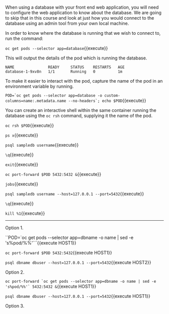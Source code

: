 When using a database with your front end web application, you will need to configure the web application to know about the database. We are going to skip that in this course and look at just how you would connect to the database using an admin tool from your own local machine.

In order to know where the database is running that we wish to connect to, run the command:

``oc get pods --selector app=database``{{execute}}

This will output the details of the pod which is running the database.

```
NAME               READY     STATUS    RESTARTS   AGE
database-1-9xv8n   1/1       Running   0          1m
```

To make it easier to interact with the pod, capture the name of the pod in an environment variable by running.

``POD=`oc get pods --selector app=database -o custom-columns=name:.metadata.name --no-headers`; echo $POD``{{execute}}

You can create an interactive shell within the same container running the database using the ``oc rsh`` command, supplying it the name of the pod.

``oc rsh $POD``{{execute}}

``ps x``{{execute}}

``psql sampledb username``{{execute}}

``\q``{{execute}}

``exit``{{execute}}

``oc port-forward $POD 5432:5432 &``{{execute}}

``jobs``{{execute}}

``psql sampledb username --host=127.0.0.1 --port=5432``{{execute}}

``\q``{{execute}}

``kill %1``{{execute}}



-----

Option 1.

``POD=`oc get pods --selector app=dbname -o name | sed -e 's%pod/%%'```{{execute HOST1}}

``oc port-forward $POD 5432:5432``{{execute HOST1}}

``psql dbname dbuser --host=127.0.0.1 --port=5432``{{execute HOST2}}

Option 2.

``oc port-forward `oc get pods --selector app=dbname -o name | sed -e 's%pod/%%'` 5432:5432 &``{{execute HOST1}}

``psql dbname dbuser --host=127.0.0.1 --port=5432``{{execute HOST1}}

Option 3.

